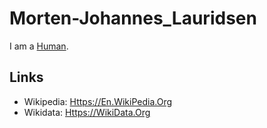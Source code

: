 # Morten-Johannes_Lauridsen

I am a [Human](40000001.md).

## Links

- Wikipedia: [Https://En.WikiPedia.Org](https://en.wikipedia.org/wiki/Morten_Lauridsen)
- Wikidata: [Https://WikiData.Org](https://wikidata.org/wiki/Q1355103)

